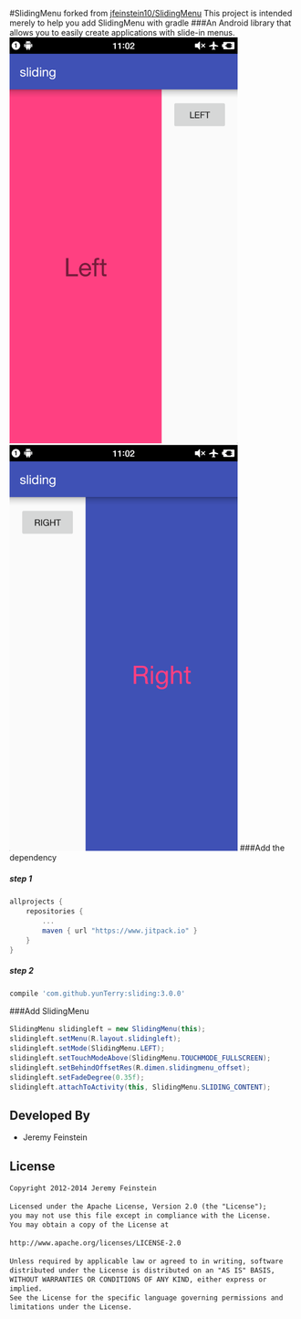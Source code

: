 #SlidingMenu
forked from [jfeinstein10/SlidingMenu](https://github.com/jfeinstein10/SlidingMenu)
This project is intended merely to help you add SlidingMenu with gradle
###An Android library that allows you to easily create applications with slide-in menus.
<img src="pic/1.png" width = "400" />
<img src="pic/2.png" width = "400" />
###Add the dependency
##### step 1
```gradle
allprojects {
	repositories {
		...
		maven { url "https://www.jitpack.io" }
	}
}
```
##### step 2
```gradle
compile 'com.github.yunTerry:sliding:3.0.0'
```

###Add SlidingMenu
```java
SlidingMenu slidingleft = new SlidingMenu(this);
slidingleft.setMenu(R.layout.slidingleft);
slidingleft.setMode(SlidingMenu.LEFT);
slidingleft.setTouchModeAbove(SlidingMenu.TOUCHMODE_FULLSCREEN);
slidingleft.setBehindOffsetRes(R.dimen.slidingmenu_offset);
slidingleft.setFadeDegree(0.35f);
slidingleft.attachToActivity(this, SlidingMenu.SLIDING_CONTENT);
```

Developed By
------------
* Jeremy Feinstein

License
-------

    Copyright 2012-2014 Jeremy Feinstein

    Licensed under the Apache License, Version 2.0 (the "License");
    you may not use this file except in compliance with the License.
    You may obtain a copy of the License at

    http://www.apache.org/licenses/LICENSE-2.0

    Unless required by applicable law or agreed to in writing, software
    distributed under the License is distributed on an "AS IS" BASIS,
    WITHOUT WARRANTIES OR CONDITIONS OF ANY KIND, either express or implied.
    See the License for the specific language governing permissions and
    limitations under the License.